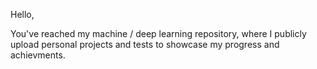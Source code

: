 Hello, 

You've reached my machine / deep learning repository, where I publicly upload 
personal projects and tests to showcase my progress and achievments. 
